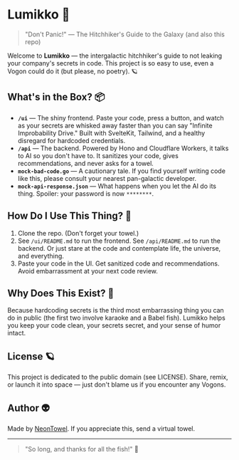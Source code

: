 # Lumikko 🚀

> "Don't Panic!" — The Hitchhiker's Guide to the Galaxy (and also this repo)

Welcome to **Lumikko** — the intergalactic hitchhiker's guide to not leaking your company's secrets in code. This project is so easy to use, even a Vogon could do it (but please, no poetry). 🪐

## What's in the Box? 📦

- **`/ui`** — The shiny frontend. Paste your code, press a button, and watch as your secrets are whisked away faster than you can say "Infinite Improbability Drive." Built with SvelteKit, Tailwind, and a healthy disregard for hardcoded credentials.
- **`/api`** — The backend. Powered by Hono and Cloudflare Workers, it talks to AI so you don't have to. It sanitizes your code, gives recommendations, and never asks for a towel.
- **`mock-bad-code.go`** — A cautionary tale. If you find yourself writing code like this, please consult your nearest pan-galactic developer.
- **`mock-api-response.json`** — What happens when you let the AI do its thing. Spoiler: your password is now `********`.

## How Do I Use This Thing? 🤔

1. Clone the repo. (Don't forget your towel.)
2. See `/ui/README.md` to run the frontend. See `/api/README.md` to run the backend. Or just stare at the code and contemplate life, the universe, and everything.
3. Paste your code in the UI. Get sanitized code and recommendations. Avoid embarrassment at your next code review.

## Why Does This Exist? 🌌

Because hardcoding secrets is the third most embarrassing thing you can do in public (the first two involve karaoke and a Babel fish). Lumikko helps you keep your code clean, your secrets secret, and your sense of humor intact.

## License 🪐

This project is dedicated to the public domain (see LICENSE). Share, remix, or launch it into space — just don't blame us if you encounter any Vogons.

## Author 👽

Made by [NeonTowel](https://github.com/NeonTowel). If you appreciate this, send a virtual towel.

---

> "So long, and thanks for all the fish!" 🐬 